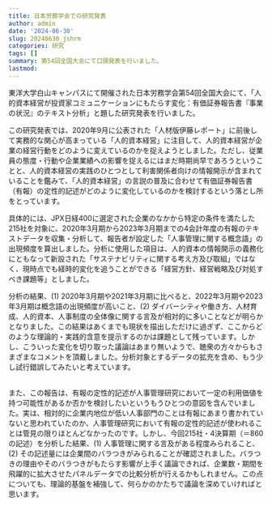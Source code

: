 ```yaml
---
title: 日本労務学会での研究発表
author: admin
date: '2024-06-30'
slug: 20240630_jshrm
categories: 研究
tags: []
summary: 第54回全国大会にて口頭発表を行いました。
lastmod: 
---
```


東洋大学白山キャンパスにて開催された日本労務学会第54回全国大会にて、「人的資本経営が投資家コミュニケーションにもたらす変化：有価証券報告書『事業の状況』のテキスト分析」と題した研究発表を行いました。

この研究発表では、2020年9月に公表された「人材版伊藤レポート」に前後して実務的な関心が高まっている「人的資本経営」に注目して、人的資本経営が企業の経営行動をどのように変えているのかを捉えようとしました。ただし、従業員の態度・行動や企業業績への影響を捉えるにはまだ時期尚早であろうということと、人的資本経営の実践のひとつとして利害関係者向けの情報開示が含まれていることを鑑みて、「人的資本経営」の言説の普及に合わせて有価証券報告書（有報）の定性的記述がどのように変化しているのかを検討するという落とし所をとっています。

具体的には、JPX日経400に選定された企業のなかから特定の条件を満たした215社を対象に、2020年3月期から2023年3月期までの4会計年度の有報のテキストデータを収集・分析して、報告者が設定した「人事管理に関する概念語」の出現頻度を算出しました。分析に使用した項目は、人的資本の情報開示の義務化にともなって新設された「サステナビリティに関する考え方及び取組」ではなく、現時点でも経時的変化を追うことができる「経営方針、経営戦略及び対処すべき課題等」としました。

分析の結果、(1) 2020年3月期や2021年3月期に比べると、2022年3月期や2023年3月期は概念語の出現頻度が高いこと、(2) ダイバーシティや働き方、人材育成、人的資本、人事制度の全体像に関する言及が相対的に多いことなどが明らかとなりました。この結果はあくまでも現状を描出しただけに過ぎず、ここからどのような理論的・実践的含意を提示するのかは課題として残っています。しかし、こういった変化を切り取った議論はあまり無いようで、聴衆の方々からもさまざまなコメントを頂戴しました。分析対象とするデータの拡充を含め、もう少し試行錯誤してみたいと考えています。

\
また、この報告は、有報の定性的記述が人事管理研究において一定の利用価値を持つ可能性があるか否かを検討したいというもうひとつの意図を含んでいました。実は、相対的に企業内地位が低い人事部門のことは有報にあまり書かれていないと思われていたのか、人事管理研究において有報の定性的記述が使われることは管見の限りほとんどなかったのです。しかし、今回215社・4決算期（＝860の記述）を分析した結果、(1) 人事管理に関する言及がある程度みられること、(2) その記述量には企業間のバラつきがみられることが確認されました。バラつきの理由やそのバラつきがもたらす影響が上手く議論できれば、企業数・期間を飛躍的に拡大させたパネルデータでの比較分析が行えるかもしれません。この点についても、理論的基盤を補強して、何らかのかたちで議論を深めていければと思います。